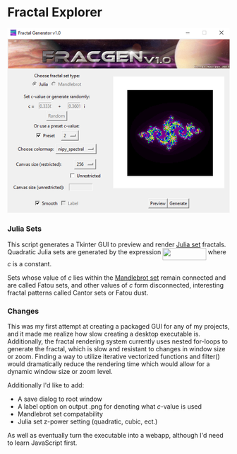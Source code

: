 # Fractal Explorer

![Fractal-app](https://github.com/csaddison/Fractal-Explorer/blob/master/images/Screenshot%20(21).png "The app in action")

### Julia Sets

This script generates a Tkinter GUI to preview and render [Julia set](http://mathworld.wolfram.com/JuliaSet.html) fractals. Quadratic Julia sets are generated by the expression
<img src="/tex/960774e1cabda84cf25239113699a14d.svg?invert_in_darkmode&sanitize=true" align=middle width=98.95171934999999pt height=26.76175259999998pt/>
where _c_ is a constant.

Sets whose value of _c_ lies within the [Mandlebrot set](http://mathworld.wolfram.com/MandelbrotSet.html) remain connected and are called Fatou sets, and other values of _c_ form disconnected, interesting fractal patterns called Cantor sets or Fatou dust.

### Changes

This was my first attempt at creating a packaged GUI for any of my projects, and it made me realize how slow creating a desktop executable is. Additionally, the fractal rendering system currently uses nested for-loops to generate the fractal, which is slow and resistant to changes in window size or zoom. Finding a way to utilize iterative vectorized functions and filter() would dramatically reduce the rendering time which would allow for a dynamic window size or zoom level.

Additionally I'd like to add:
- A save dialog to root window
- A label option on output .png for denoting what _c_-value is used
- Mandlebrot set compatability
- Julia set z-power setting (quadratic, cubic, ect.)

As well as eventually turn the executable into a webapp, although I'd need to learn JavaScript first.
